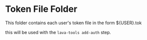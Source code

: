 # Token File Folder #

This folder contains each user's token file
in the form ${USER}.tok

this will be used with the `lava-tools add-auth` step.

